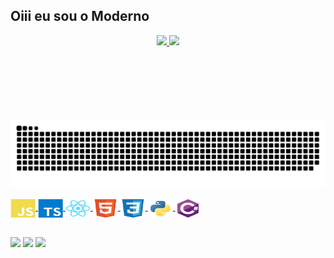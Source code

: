 ## Oiii eu sou o Moderno
<div align="center">
  <a href="https://github.com/ModernoProgramer">
  <img height="165em" src="https://github-readme-stats.vercel.app/api?username=ModernoProgramer&show_icons=true&theme=dracula&include_all_commits=true&count_private=true"/>
  <img height="165em" src="https://github-readme-stats.vercel.app/api/top-langs/?username=ModernoProgramer&layout=compact&theme=dracula"/>
</div>

<div  style="">


  


  
<img alt="Rafa-pic" height="110" style="margin-left: 1500px" src="https://spotify-github-profile.vercel.app/api/view?uid=cp10cxoed4ypnww2w4yth4l9x&cover_image=true&theme=natemoo-re&bar_color=00ffee&bar_color_cover=false">
<img alt="Rafa-pic" height="110" style="margin-left: 1500px" src="https://i.pinimg.com/originals/61/0c/31/610c314429384631fed11dbe62fb28d8.gif">
  </div>
  
 
<div> 

  ![Snake animation](https://github.com/ModernoProgramer/ModernoProgramer/blob/output/github-contribution-grid-snake.svg)
 
<img align="center" alt="Rafa-Js" height="30" width="40" src="https://raw.githubusercontent.com/devicons/devicon/master/icons/javascript/javascript-plain.svg">
  <img align="center" alt="Rafa-Ts" height="30" width="40" src="https://raw.githubusercontent.com/devicons/devicon/master/icons/typescript/typescript-plain.svg">
  <img align="center" alt="Rafa-React" height="30" width="40" src="https://raw.githubusercontent.com/devicons/devicon/master/icons/react/react-original.svg">
  <img align="center" alt="Rafa-HTML" height="30" width="40" src="https://raw.githubusercontent.com/devicons/devicon/master/icons/html5/html5-original.svg">
  <img align="center" alt="Rafa-CSS" height="30" width="40" src="https://raw.githubusercontent.com/devicons/devicon/master/icons/css3/css3-original.svg">
  <img align="center" alt="Rafa-Python" height="30" width="40" src="https://raw.githubusercontent.com/devicons/devicon/master/icons/python/python-original.svg">
  <img align="center" alt="Rafa-Csharp" height="30" width="40" src="https://raw.githubusercontent.com/devicons/devicon/master/icons/csharp/csharp-original.svg">
 
  ##
  
  <a href="https://www.instagram.com/wilker76809/" target="_blank"><img  align="center" src="https://img.shields.io/badge/-Instagram-%23E4405F?style=for-the-badge&logo=instagram&logoColor=white" target="_blank"></a>
 <a href="https://wa.me/5561995809899" target="_blank"><img   align="center" src="https://img.shields.io/badge/WhatsApp-25D366?style=for-the-badge&logo=whatsapp&logoColor=white" target="_blank"></a> 
   <a href="https://twitter.com/ModernoProgram" target="_blank"><img  align="center" src="https://img.shields.io/badge/Twitter-1DA1F2?style=for-the-badge&logo=twitter&logoColor=white" target="_blank"></a> 
  
</div>

